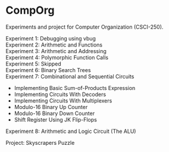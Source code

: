 CompOrg
=======

Experiments and project for Computer Organization (CSCI-250).

Experiment 1: Debugging using vbug  
Experiment 2: Arithmetic and Functions  
Experiment 3: Arithmetic and Addressing  
Experiment 4: Polymorphic Function Calls    
Experiment 5: Skipped  
Experiment 6: Binary Search Trees  
Experiment 7: Combinational and Sequential Circuits
* Implementing Basic Sum-of-Products Expression
* Implementing Circuits With Decoders
* Implementing Circuits With Multiplexers
* Modulo-16 Binary Up Counter
* Modulo-16 Binary Down Counter
* Shift Register Using JK Flip-Flops

Experiment 8: Arithmetic and Logic Circuit (The ALU)  

Project: Skyscrapers Puzzle
